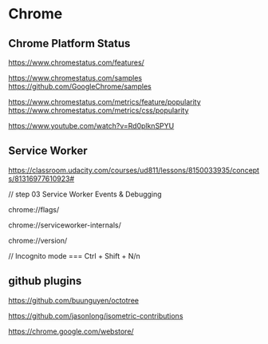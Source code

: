 # Chrome  

## Chrome Platform Status  

https://www.chromestatus.com/features/  

https://www.chromestatus.com/samples  
https://github.com/GoogleChrome/samples  

https://www.chromestatus.com/metrics/feature/popularity  
https://www.chromestatus.com/metrics/css/popularity  

https://www.youtube.com/watch?v=Rd0plknSPYU  


## Service Worker  

https://classroom.udacity.com/courses/ud811/lessons/8150033935/concepts/81316977610923#


// step 03 Service Worker Events & Debugging

chrome://flags/

chrome://serviceworker-internals/

chrome://version/

// Incognito mode  === Ctrl + Shift + N/n




## github plugins  


https://github.com/buunguyen/octotree

https://github.com/jasonlong/isometric-contributions



https://chrome.google.com/webstore/  














